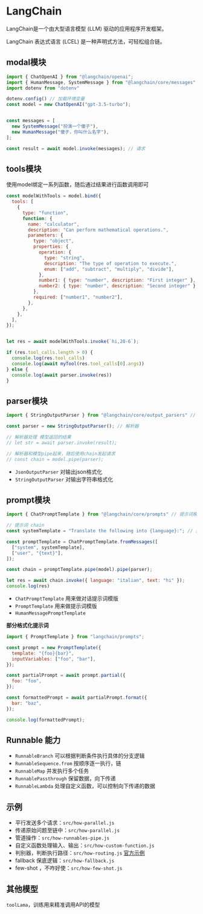 # LangChain

LangChain是一个由大型语言模型 (LLM) 驱动的应用程序开发框架。

LangChain 表达式语言 (LCEL) 是一种声明式方法，可轻松组合链。

## modal模块

```js
import { ChatOpenAI } from "@langchain/openai";
import { HumanMessage, SystemMessage } from "@langchain/core/messages" // message模块
import dotenv from "dotenv"

dotenv.config() // 加载环境变量
const model = new ChatOpenAI("gpt-3.5-turbo");


const messages = [
  new SystemMessage("扮演一个傻子"),
  new HumanMessage("傻子，你叫什么名字"),
];

const result = await model.invoke(messages); // 请求

```


## tools模块

使用model绑定一系列函数，随后通过结果进行函数调用即可

```js
const modelWithTools = model.bind({
  tools: [
    {
      type: "function",
      function: {
        name: "calculator",
        description: "Can perform mathematical operations.",
        parameters: {
          type: "object",
          properties: {
            operation: {
              type: "string",
              description: "The type of operation to execute.",
              enum: ["add", "subtract", "multiply", "divide"],
            },
            number1: { type: "number", description: "First integer" },
            number2: { type: "number", description: "Second integer" },
          },
          required: ["number1", "number2"],
        },
      },
    },
  ],
});


let res = await modelWithTools.invoke(`hi,20-6`);

if (res.tool_calls.length > 0) {
  console.log(res.tool_calls)
  console.log(await myTool(res.tool_calls[0].args))
} else {
  console.log(await parser.invoke(res))
}

```

## parser模块

```js
import { StringOutputParser } from "@langchain/core/output_parsers" // 解析模块

const parser = new StringOutputParser(); // 解析器

// 解析器处理 模型返回的结果
// let str = await parser.invoke(result); 

// 解析器和模型pipe起来，随后使用chain发起请求
// const chain = model.pipe(parser); 

```
- `JsonOutputParser`  对输出json格式化
- `StringOutputParser`  对输出字符串格式化


## prompt模块

```js
import { ChatPromptTemplate } from "@langchain/core/prompts" // 提示词模块

// 提示词 chain
const systemTemplate = "Translate the following into {language}:"; // 提示词

const promptTemplate = ChatPromptTemplate.fromMessages([
  ["system", systemTemplate],
  ["user", "{text}"],
]);

const chain = promptTemplate.pipe(model).pipe(parser);

let res = await chain.invoke({ language: "italian", text: "hi" });
console.log(res)

```

- `ChatPromptTemplate` 用来做对话提示词模版
- `PromptTemplate` 用来做提示词模版
- `HumanMessagePromptTemplate` 


**部分格式化提示词**

```js
import { PromptTemplate } from "langchain/prompts";

const prompt = new PromptTemplate({
  template: "{foo}{bar}",
  inputVariables: ["foo", "bar"],
});

const partialPrompt = await prompt.partial({
  foo: "foo",
});

const formattedPrompt = await partialPrompt.format({
  bar: "baz",
});

console.log(formattedPrompt);

```

## Runnable 能力 

- `RunnableBranch` 可以根据判断条件执行具体的分支逻辑
- `RunnableSequence.from`  按顺序逐一执行，链
- `RunnableMap` 并发执行多个任务
- `RunnablePassthrough` 保留数据，向下传递
- `RunnableLambda` 处理自定义函数，可以控制向下传递的数据

## 示例

- 平行发送多个请求：`src/how-parallel.js`
- 传递原始问题至链中：`src/how-parallel.js`
- 管道操作：`src/how-runnables-pipe.js`
- 自定义函数处理输入、输出：`src/how-custom-function.js`
- 判别器，判断执行路径：`src/how-routing.js` [官方示例](https://js.langchain.com/v0.2/docs/how_to/routing)
- fallback 保底逻辑：`src/how-fallback.js`
- few-shot ，不咋好使：`src/how-few-shot.js`



## 其他模型

`toolLama`，训练用来精准调用API的模型












